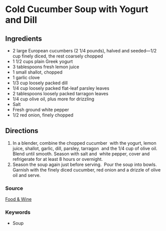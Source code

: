 # Cold Cucumber Soup with Yogurt and Dill

## Ingredients

- 2 large European cucumbers (2 1/4 pounds), halved and seeded—1/2 cup finely
  diced, the rest coarsely chopped
- 1 1/2 cups plain Greek yogurt
- 3 tablespoons fresh lemon juice
- 1 small shallot, chopped
- 1 garlic clove
- 1/3 cup loosely packed dill
- 1/4 cup loosely packed flat-leaf parsley leaves
- 2 tablespoons loosely packed tarragon leaves
- 1/4 cup olive oil, plus more for drizzling
- Salt
- Fresh ground white pepper
- 1/2 red onion, finely chopped

## Directions

1. In a blender, combine the chopped cucumber  with the yogurt, lemon juice,
   shallot, garlic, dill, parsley, tarragon  and the 1/4 cup of olive oil.
   Blend until smooth. Season with salt and  white pepper, cover and
   refrigerate for at least 8 hours or overnight.
1. Season the soup again just before serving.  Pour the soup into bowls.
   Garnish with the finely diced cucumber, red onion and a drizzle of olive oil
   and serve.

### Source

[Food & Wine](https://www.foodandwine.com/recipes/cold-cucumber-soup-yogurt-and-dill)

### Keywords

- Soup
